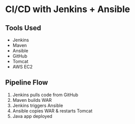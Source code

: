 # CI/CD with Jenkins + Ansible

## Tools Used
- Jenkins
- Maven
- Ansible
- GitHub
- Tomcat
- AWS EC2

## Pipeline Flow
1. Jenkins pulls code from GitHub
2. Maven builds WAR
3. Jenkins triggers Ansible
4. Ansible copies WAR & restarts Tomcat
5. Java app deployed
